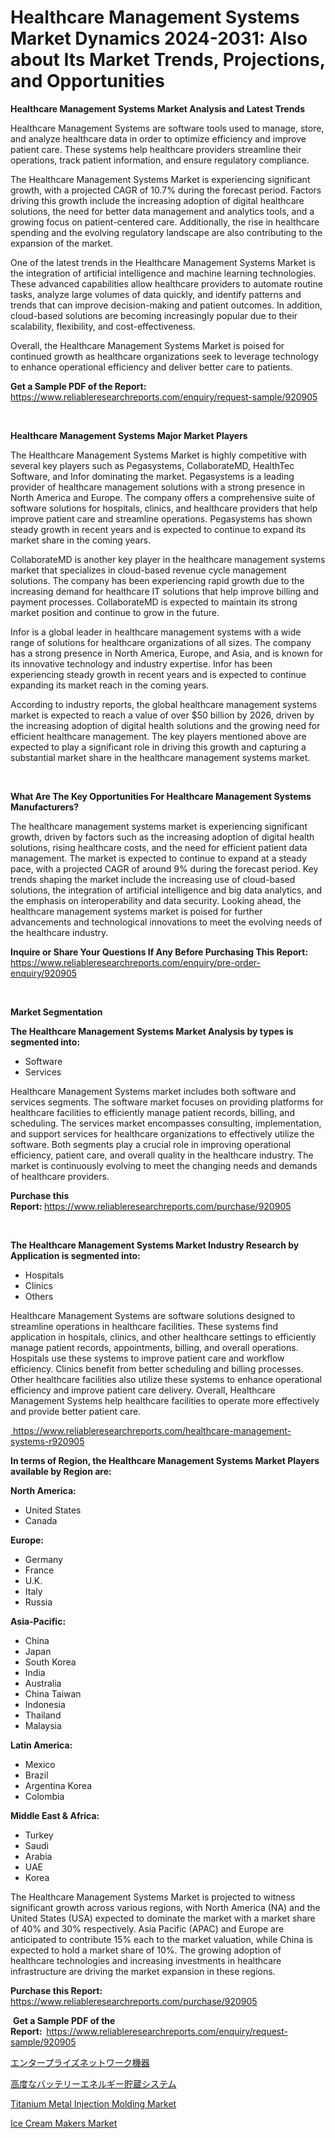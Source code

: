 <p><h1>Healthcare Management Systems Market Dynamics 2024-2031: Also about Its Market Trends, Projections, and Opportunities</h1></p><p><strong>Healthcare Management Systems Market Analysis and Latest Trends</strong></p>
<p><p>Healthcare Management Systems are software tools used to manage, store, and analyze healthcare data in order to optimize efficiency and improve patient care. These systems help healthcare providers streamline their operations, track patient information, and ensure regulatory compliance.</p><p>The Healthcare Management Systems Market is experiencing significant growth, with a projected CAGR of 10.7% during the forecast period. Factors driving this growth include the increasing adoption of digital healthcare solutions, the need for better data management and analytics tools, and a growing focus on patient-centered care. Additionally, the rise in healthcare spending and the evolving regulatory landscape are also contributing to the expansion of the market.</p><p>One of the latest trends in the Healthcare Management Systems Market is the integration of artificial intelligence and machine learning technologies. These advanced capabilities allow healthcare providers to automate routine tasks, analyze large volumes of data quickly, and identify patterns and trends that can improve decision-making and patient outcomes. In addition, cloud-based solutions are becoming increasingly popular due to their scalability, flexibility, and cost-effectiveness.</p><p>Overall, the Healthcare Management Systems Market is poised for continued growth as healthcare organizations seek to leverage technology to enhance operational efficiency and deliver better care to patients.</p></p>
<p><strong>Get a Sample PDF of the Report:&nbsp;</strong> <a href="https://www.reliableresearchreports.com/enquiry/request-sample/920905">https://www.reliableresearchreports.com/enquiry/request-sample/920905</a></p>
<p>&nbsp;</p>
<p><strong>Healthcare Management Systems Major Market Players</strong></p>
<p><p>The Healthcare Management Systems Market is highly competitive with several key players such as Pegasystems, CollaborateMD, HealthTec Software, and Infor dominating the market. Pegasystems is a leading provider of healthcare management solutions with a strong presence in North America and Europe. The company offers a comprehensive suite of software solutions for hospitals, clinics, and healthcare providers that help improve patient care and streamline operations. Pegasystems has shown steady growth in recent years and is expected to continue to expand its market share in the coming years.</p><p>CollaborateMD is another key player in the healthcare management systems market that specializes in cloud-based revenue cycle management solutions. The company has been experiencing rapid growth due to the increasing demand for healthcare IT solutions that help improve billing and payment processes. CollaborateMD is expected to maintain its strong market position and continue to grow in the future.</p><p>Infor is a global leader in healthcare management systems with a wide range of solutions for healthcare organizations of all sizes. The company has a strong presence in North America, Europe, and Asia, and is known for its innovative technology and industry expertise. Infor has been experiencing steady growth in recent years and is expected to continue expanding its market reach in the coming years.</p><p>According to industry reports, the global healthcare management systems market is expected to reach a value of over $50 billion by 2026, driven by the increasing adoption of digital health solutions and the growing need for efficient healthcare management. The key players mentioned above are expected to play a significant role in driving this growth and capturing a substantial market share in the healthcare management systems market.</p></p>
<p>&nbsp;</p>
<p><strong>What Are The Key Opportunities For Healthcare Management Systems Manufacturers?</strong></p>
<p><p>The healthcare management systems market is experiencing significant growth, driven by factors such as the increasing adoption of digital health solutions, rising healthcare costs, and the need for efficient patient data management. The market is expected to continue to expand at a steady pace, with a projected CAGR of around 9% during the forecast period. Key trends shaping the market include the increasing use of cloud-based solutions, the integration of artificial intelligence and big data analytics, and the emphasis on interoperability and data security. Looking ahead, the healthcare management systems market is poised for further advancements and technological innovations to meet the evolving needs of the healthcare industry.</p></p>
<p><strong>Inquire or Share Your Questions If Any Before Purchasing This Report:</strong> <a href="https://www.reliableresearchreports.com/enquiry/pre-order-enquiry/920905">https://www.reliableresearchreports.com/enquiry/pre-order-enquiry/920905</a></p>
<p>&nbsp;</p>
<p><strong>Market Segmentation</strong></p>
<p><strong>The Healthcare Management Systems Market Analysis by types is segmented into:</strong></p>
<p><ul><li>Software</li><li>Services</li></ul></p>
<p><p>Healthcare Management Systems market includes both software and services segments. The software market focuses on providing platforms for healthcare facilities to efficiently manage patient records, billing, and scheduling. The services market encompasses consulting, implementation, and support services for healthcare organizations to effectively utilize the software. Both segments play a crucial role in improving operational efficiency, patient care, and overall quality in the healthcare industry. The market is continuously evolving to meet the changing needs and demands of healthcare providers.</p></p>
<p><strong>Purchase this Report:&nbsp;</strong><a href="https://www.reliableresearchreports.com/purchase/920905">https://www.reliableresearchreports.com/purchase/920905</a></p>
<p>&nbsp;</p>
<p><strong>The Healthcare Management Systems Market Industry Research by Application is segmented into:</strong></p>
<p><ul><li>Hospitals</li><li>Clinics</li><li>Others</li></ul></p>
<p><p>Healthcare Management Systems are software solutions designed to streamline operations in healthcare facilities. These systems find application in hospitals, clinics, and other healthcare settings to efficiently manage patient records, appointments, billing, and overall operations. Hospitals use these systems to improve patient care and workflow efficiency. Clinics benefit from better scheduling and billing processes. Other healthcare facilities also utilize these systems to enhance operational efficiency and improve patient care delivery. Overall, Healthcare Management Systems help healthcare facilities to operate more effectively and provide better patient care.</p></p>
<p><a href="https://www.reliableresearchreports.com/healthcare-management-systems-r920905">&nbsp;https://www.reliableresearchreports.com/healthcare-management-systems-r920905</a></p>
<p><strong>In terms of Region, the Healthcare Management Systems Market Players available by Region are:</strong></p>
<p>
    <p> <strong> North America: </strong>
        <ul>
            <li>United States</li>
            <li>Canada</li>
        </ul>
        </p> 
    <p> <strong> Europe: </strong>
        <ul>
            <li>Germany</li>
            <li>France</li>
            <li>U.K.</li>
            <li>Italy</li>
            <li>Russia</li>
        </ul>
        </p> 
    <p> <strong> Asia-Pacific: </strong>
        <ul>
            <li>China</li>
            <li>Japan</li>
            <li>South Korea</li>
            <li>India</li>
            <li>Australia</li>
            <li>China Taiwan</li>
            <li>Indonesia</li>
            <li>Thailand</li>
            <li>Malaysia</li>
        </ul>
        </p> 
    <p> <strong> Latin America: </strong>
        <ul>
            <li>Mexico</li>
            <li>Brazil</li>
            <li>Argentina Korea</li>
            <li>Colombia</li>
        </ul>
        </p> 
    <p> <strong> Middle East & Africa: </strong>
        <ul>
            <li>Turkey</li>
            <li>Saudi</li>
            <li>Arabia</li>
            <li>UAE</li>
            <li>Korea</li>
        </ul>
    </p>
    </p>
<p><p>The Healthcare Management Systems Market is projected to witness significant growth across various regions, with North America (NA) and the United States (USA) expected to dominate the market with a market share of 40% and 30% respectively. Asia Pacific (APAC) and Europe are anticipated to contribute 15% each to the market valuation, while China is expected to hold a market share of 10%. The growing adoption of healthcare technologies and increasing investments in healthcare infrastructure are driving the market expansion in these regions.</p></p>
<p><strong>Purchase this Report: </strong><a href="https://www.reliableresearchreports.com/purchase/920905">https://www.reliableresearchreports.com/purchase/920905</a></p>
<p>&nbsp;<strong>Get a Sample PDF of the Report:&nbsp;&nbsp;</strong><a href="https://www.reliableresearchreports.com/enquiry/request-sample/920905">https://www.reliableresearchreports.com/enquiry/request-sample/920905</a></p>
<p><strong></strong></p>
<p><p><a href="https://medium.com/@s.guest01/%E6%9C%9F%E9%96%932024%E5%B9%B4%E3%81%8B%E3%82%892031%E5%B9%B4%E3%81%BE%E3%81%A7%E3%81%AE%E4%BC%81%E6%A5%AD%E3%83%8D%E3%83%83%E3%83%88%E3%83%AF%E3%83%BC%E3%82%AF%E6%A9%9F%E5%99%A8%E5%B8%82%E5%A0%B4%E3%81%AE%E5%8B%95%E5%90%91%E3%81%A8%E5%B8%82%E5%A0%B4%E5%88%86%E6%9E%90%E3%82%92%E4%BA%88%E6%B8%AC%E3%81%97%E3%81%BE%E3%81%99-3289e4e83b6a">エンタープライズネットワーク機器</a></p><p><a href="https://medium.com/@reyeshowell66/%E5%85%88%E9%80%B2%E7%9A%84%E3%81%AA%E3%83%90%E3%83%83%E3%83%86%E3%83%AA%E3%83%BC-%E3%82%A8%E3%83%8D%E3%83%AB%E3%82%AE%E3%83%BC%E8%B2%AF%E8%94%B5%E3%82%B7%E3%82%B9%E3%83%86%E3%83%A0%E5%B8%82%E5%A0%B4-%E6%88%90%E5%8A%9F%E3%81%99%E3%82%8B%E3%83%93%E3%82%B8%E3%83%8D%E3%82%B9%E6%88%A6%E7%95%A5%E3%81%AE%E9%8D%B52031%E5%B9%B4%E3%81%BE%E3%81%A7%E3%81%AE%E4%BA%88%E6%B8%AC-afdf5b216922">高度なバッテリーエネルギー貯蔵システム</a></p><p><a href="https://www.linkedin.com/pulse/titanium-metal-injection-molding-market-size-outlook-forecast-jbwje">Titanium Metal Injection Molding Market</a></p><p><a href="https://www.linkedin.com/pulse/ice-cream-makers-market-analysis-its-cagr-segmentation-global-iryrc">Ice Cream Makers Market</a></p></p>